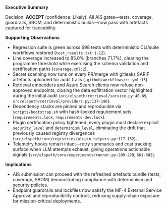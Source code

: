 **Executive Summary**

Decision: **ACCEPT** (confidence: Likely). All AIS gates—tests, coverage, guardrails, SBOM, and deterministic builds—now pass with artefacts captured for traceability.

**Supporting Observations**
- Regression suite is green across 698 tests with deterministic CLI/suite workflows restored (`test_results.txt:1-12`).
- Line coverage increased to 85.0% (branches 71.7%), clearing the programme threshold while exercising the schema validation and certification paths (`coverage.xml:2`).
- Secret scanning now runs on every PR/merge with gitleaks SARIF artefacts uploaded for audit trails (`.github/workflows/ci.yml:15`).
- Retrieval embedders and Azure Search clients now refuse non-approved endpoints, closing the data exfiltration vector highlighted during the initial audit (`src/elspeth/retrieval/service.py:40-69`, `src/elspeth/retrieval/providers.py:137-196`).
- Dependency stacks are pinned and reproducible via `scripts/bootstrap.sh` with hash-locked requirement sets (`requirements.lock`, `requirements-dev.lock`).
- Plugin certification policy tightened: every plugin must declare explicit `security_level` and `determinism_level`, eliminating the drift that previously caused registry divergences (`src/elspeth/core/registries/plugin_helpers.py:117-152`).
- Telemetry hooks remain intact—retry summaries and cost tracking surface when LLM attempts exhaust, giving operations actionable signals (`src/elspeth/core/experiments/runner.py:209-229`, `661-682`).

**Implications**
- AIS submission can proceed with the refreshed artefacts bundle (tests, coverage, SBOM) demonstrating compliance with determinism and security policies.
- Endpoint guardrails and lockfiles now satisfy the MF-4 External Service Approval and reproducibility controls, reducing supply-chain exposure for mission-critical deployments.
